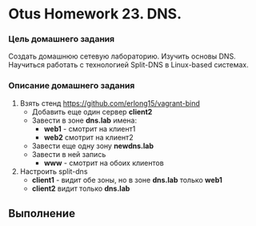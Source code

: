 # Otus Homework 23. DNS.
### Цель домашнего задания
Создать домашнюю сетевую лабораторию. Изучить основы DNS. Научиться работать с технологией Split-DNS в Linux-based системах.
### Описание домашнего задания
1. Взять стенд https://github.com/erlong15/vagrant-bind
    - Добавить еще один сервер **client2**
    - Завести в зоне **dns.lab** имена:
        - **web1** - смотрит на клиент1
        - **web2** смотрит на клиент2
    - Завести еще одну зону **newdns.lab**
    - Завести в ней запись
      - **www** - смотрит на обоих клиентов
2. Настроить split-dns
    - **client1** - видит обе зоны, но в зоне **dns.lab** только **web1**
    - **client2** видит только **dns.lab**
## Выполнение
